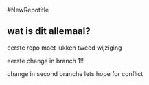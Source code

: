 #NewRepotitle
## wat is dit allemaal?

eerste repo moet lukken
tweed wijziging


eerste change in branch 1!!

change in second branche lets hope for conflict
